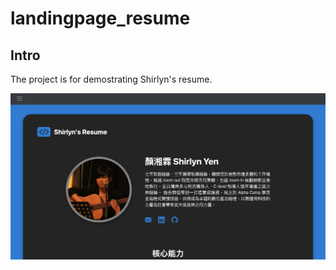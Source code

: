 # landingpage_resume

<h2>Intro</h2>

The project is for demostrating Shirlyn's resume.

<img src="https://github.com/autoimpact/landingpage_resume/blob/master/readme/cover_img.png" alt="cover-image">
